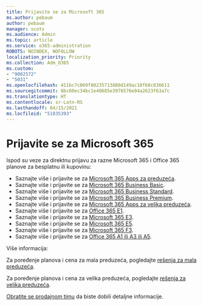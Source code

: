 ```yaml
---
title: Prijavite se za Microsoft 365
ms.author: pebaum
author: pebaum
manager: scotv
ms.audience: Admin
ms.topic: article
ms.service: o365-administration
ROBOTS: NOINDEX, NOFOLLOW
localization_priority: Priority
ms.collection: Adm_O365
ms.custom:
- "9002572"
- "5031"
ms.openlocfilehash: 411bc7c069f80235713880d149ac10f68c836611
ms.sourcegitcommit: 8bc60ec34bc1e40685e3976576e04a2623f63a7c
ms.translationtype: HT
ms.contentlocale: sr-Latn-RS
ms.lasthandoff: 04/15/2021
ms.locfileid: "51835393"
---
```

# <a name="sign-up-for-microsoft-365"></a>Prijavite se za Microsoft 365

Ispod su veze za direktnu prijavu za razne Microsoft 365 i Office 365 planove za besplatnu ili kupovinu:

- Saznajte više i prijavite se za [Microsoft 365 Apps za preduzeća](https://products.office.com/business/office-365-business?activetab=pivot%3aoverviewtab).
- Saznajte više i prijavite se za [Microsoft 365 Business Basic](https://products.office.com/business/office-365-business-essentials?activetab=pivot%3aoverviewtab).
- Saznajte više i prijavite se za [Microsoft 365 Business Standard](https://products.office.com/business/office-365-business-premium?activetab=pivot%3aoverviewtab).
- Saznajte više i prijavite se za [Microsoft 365 Business Premium](https://www.microsoft.com/microsoft-365/business/microsoft-365-business?activetab=pivot%3aoverviewtab).
- Saznajte više i prijavite se za [Microsoft 365 Apps za velika preduzeća](https://products.office.com/business/office-365-proplus-product?activetab=pivot%3aoverviewtab).
- Saznajte više i prijavite se za [Office 365 E1](https://www.microsoft.com/microsoft-365/business/office-365-enterprise-e1-business-software?activetab=pivot:overviewtab).
- Saznajte više i prijavite se za [Microsoft 365 E3](https://www.microsoft.com/microsoft-365/enterprise-e3-business-software).
- Saznajte više i prijavite se za [Microsoft 365 E5](https://www.microsoft.com/microsoft-365/enterprise-e5-business-software?activetab=pivot%3aoverviewtab).
- Saznajte više i prijavite se za [Microsoft 365 F3](https://www.microsoft.com/microsoft-365/microsoft-365-enterprise-f3?activetab=pivot%3aoverviewtab).
- Saznajte više i prijavite se za [Office 365 A1 ili A3 ili A5](https://www.microsoft.com/microsoft-365/academic/compare-office-365-education-plans?activetab=tab:primaryr1).

Više informacija:

Za poređenje planova i cena za mala preduzeća, pogledajte [rešenja za mala preduzeća](https://products.office.com/business/small-business-solutions#office-ContentAreaHeadingTemplate-1cuvapm).

Za poređenje planova i cena za velika preduzeća, pogledajte [rešenja za velika preduzeća](https://www.microsoft.com/microsoft-365/business/compare-more-office-365-for-business-plans).

[Obratite se prodajnom timu](https://go.microsoft.com/fwlink/?linkid=2127718) da biste dobili detaljne informacije.

